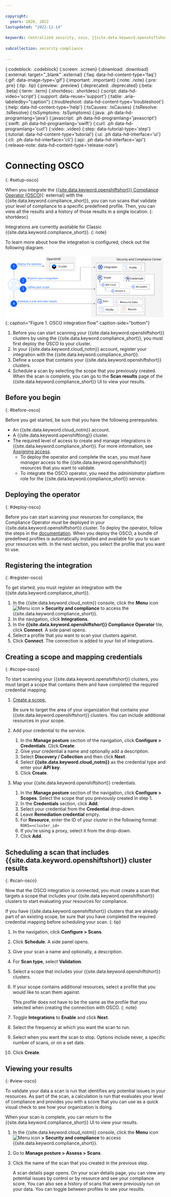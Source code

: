 ```yaml
---

copyright:
  years: 2020, 2022
lastupdated: "2022-12-14"

keywords: Centralized security, osco, {{site.data.keyword.openshiftshort}} Compliance Operator, compliance monitoring, compliance, 

subcollection: security-compliance

---
```


{:codeblock: .codeblock}
{:screen: .screen}
{:download: .download}
{:external: target="_blank" .external}
{:faq: data-hd-content-type='faq'}
{:gif: data-image-type='gif'}
{:important: .important}
{:note: .note}
{:pre: .pre}
{:tip: .tip}
{:preview: .preview}
{:deprecated: .deprecated}
{:beta: .beta}
{:term: .term}
{:shortdesc: .shortdesc}
{:script: data-hd-video='script'}
{:support: data-reuse='support'}
{:table: .aria-labeledby="caption"}
{:troubleshoot: data-hd-content-type='troubleshoot'}
{:help: data-hd-content-type='help'}
{:tsCauses: .tsCauses}
{:tsResolve: .tsResolve}
{:tsSymptoms: .tsSymptoms}
{:java: .ph data-hd-programlang='java'}
{:javascript: .ph data-hd-programlang='javascript'}
{:swift: .ph data-hd-programlang='swift'}
{:curl: .ph data-hd-programlang='curl'}
{:video: .video}
{:step: data-tutorial-type='step'}
{:tutorial: data-hd-content-type='tutorial'}
{:ui: .ph data-hd-interface='ui'}
{:cli: .ph data-hd-interface='cli'}
{:api: .ph data-hd-interface='api'}
{:release-note: data-hd-content-type='release-note'}


# Connecting OSCO
{: #setup-osco}

When you integrate the [{{site.data.keyword.openshiftshort}} Compliance Operator (OSCO)](https://github.com/openshift/compliance-operator){: external} with the {{site.data.keyword.compliance_short}}, you can run scans that validate your level of compliance to a specific predefined profile. Then, you can view all the results and a history of those results in a single location.
{: shortdesc}



Integrations are currently available for Classic {{site.data.keyword.compliance_short}}.
{: note}



To learn more about how the integration is configured, check out the following diagram.


![The image shows the sequence of events that a user and the services follow as part of setting up the integration.](../images/osco.svg){: caption="Figure 1. OSCO integration flow" caption-side="bottom"}

1. Before you can start scanning your {{site.data.keyword.openshiftshort}} clusters by using the {{site.data.keyword.compliance_short}}, you must first deploy the OSCO to your cluster.
2. In your {{site.data.keyword.cloud_notm}} account, register your integration with the {{site.data.keyword.compliance_short}}.
3. Define a scope that contains your {{site.data.keyword.openshiftshort}} clusters.
4. Schedule a scan by selecting the scope that you previously created. When the scan is complete, you can go to the **Scan results** page of the {{site.data.keyword.compliance_short}} UI to view your results.


## Before you begin
{: #before-osco}

Before you get started, be sure that you have the following prerequisites.

* An {{site.data.keyword.cloud_notm}} account.
* A {{site.data.keyword.openshiftlong}} cluster.
* The required level of access to create and manage integrations in {{site.data.keyword.compliance_short}}. For more information, see [Assigning access](/docs/security-compliance?topic=security-compliance-access-management).
   * To deploy the operator and complete the scan, you must have *manager* access to the {{site.data.keyword.openshiftshort}} resources that you want to validate.
   * To integrate the OSCO operator, you need the *administrator* platform role for the {{site.data.keyword.compliance_short}} service.

## Deploying the operator
{: #deploy-osco}

Before you can start scanning your resources for compliance, the Compliance Operator must be deployed in your {{site.data.keyword.openshiftshort}} cluster. To deploy the operator, follow the steps in the [documentation](/docs/openshift?topic=openshift-compliance-operator). When you deploy the OSCO, a bundle of predefined profiles is automatically installed and available for you to scan your resources with. In the next section, you select the profile that you want to use.


## Registering the integration
{: #register-osco}

To get started, you must register an integration with the {{site.data.keyword.compliance_short}}. 

1. In the {{site.data.keyword.cloud_notm}} console, click the **Menu** icon ![Menu icon](../../icons/icon_hamburger.svg) **> Security and compliance** to access the {{site.data.keyword.compliance_short}}.
2. In the navigation, click **Integrations**.
3. In the **{{site.data.keyword.openshiftshort}} Compliance Operator** tile, click **Connect**. A side panel opens.
4. Select a profile that you want to scan your clusters against.
5. Click **Connect**. The connection is added to your list of integrations.


## Creating a scope and mapping credentials
{: #scope-osco}

To start scanning your {{site.data.keyword.openshiftshort}} clusters, you must target a scope that contains them and have completed the required credential mapping.

1. [Create a scope.](/docs/security-compliance?topic=security-compliance-scopes#create-scope)

   Be sure to target the area of your organization that contains your {{site.data.keyword.openshiftshort}} clusters. You can include additional resources in your scope.

2. Add your credential to the service.

   1. In the **Manage posture** section of the navigation, click **Configure > Credentials**. Click **Create**.
   2. Give your credential a name and optionally add a description.
   3. Select **Discovery / Collection** and then click **Next**.
   4. Select **{{site.data.keyword.cloud_notm}}** as the credential type and enter your **API key**.
   5. Click **Create**.

3. Map your {{site.data.keyword.openshiftshort}} credentials.

   1. In the **Manage posture** section of the navigation, click **Configure > Scopes**. Select the scope that you previously created in step 1.
   2. In the **Credentials** section, click **Add**.
   3. Select your credential from the **Credential** drop-down.
   4. Leave **Remediation credential** empty.
   5. For **Resource**, enter the ID of your cluster in the following format: `ROKS=<cluster_id>`
   6. If you're using a proxy, select it from the drop-down.
   7. Click **Add**.



## Scheduling a scan that includes {{site.data.keyword.openshiftshort}} cluster results
{: #scan-osco}

Now that the OSCO integration is connected, you must create a scan that targets a scope that includes your {{site.data.keyword.openshiftshort}} clusters to start evaluating your resources for compliance.

If you have {{site.data.keyword.openshiftshort}} clusters that are already part of an existing scope, be sure that you have completed the required credential mapping before scheduling your scan.
{: tip}

1. In the navigation, click **Configure > Scans**. 
2. Click **Schedule**. A side panel opens.
3. Give your scan a name and optionally, a description.
4. For **Scan type**, select **Validation**.
5. Select a scope that includes your {{site.data.keyword.openshiftshort}} clusters.
6. If your scope contains additional resources, select a profile that you would like to scan them against. 

   This profile does not have to be the same as the profile that you selected when creating the connection with OSCO.
   {: note} 

7. Toggle **Integrations** to **Enable** and click **Next**.
8. Select the frequency at which you want the scan to run.
9. Select when you want the scan to stop. Options include never, a specific number of scans, or on a set date.
10. Click **Create**.



## Viewing your results
{: #view-osco}

To validate your data a scan is run that identifies any potential issues in your resources. As part of the scan, a calculation is run that evaluates your level of compliance and provides you with a score that you can use as a quick visual check to see how your organization is doing.

When your scan is complete, you can return to the {{site.data.keyword.compliance_short}} UI to view your results.

1. In the {{site.data.keyword.cloud_notm}} console, click the **Menu** icon ![Menu icon](../../icons/icon_hamburger.svg) **> Security and compliance** to access {{site.data.keyword.compliance_short}}.
2. Go to **Manage posture > Assess > Scans**.
3. Click the name of the scan that you created in the previous step.

   A scan details page opens. On your scan details page, you can view any potential issues by control or by resource and see your compliance score. You can also see a history of scans that were previously run on your data. You can toggle between profiles to see your results.

